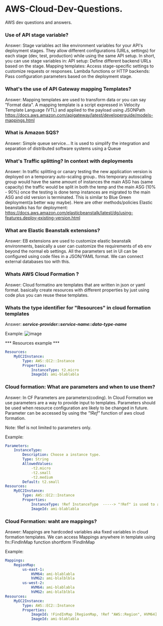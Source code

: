 # AWS-Cloud-Dev-Questions.
AWS dev questions and answers. 

### Use of API stage variable?

Answer: Stage variables act like environment variables for your API's deployment stages. They allow different configurations (URLs, settings) for each stage (dev, test, production) while using the same API setup.  In short, you can use stage variables in:
    API setup: Define different backend URLs based on the stage.
    Mapping templates: Access stage-specific settings to customize requests or responses.
    Lambda functions or HTTP backends: Pass configuration parameters based on the deployment stage.

### What's the use of API Gateway mapping Templates? 

Answer: Mapping templates are used to transform data or you can say "Format data".  A mapping template is a script expressed in Velocity Template Language (VTL) and applied to the payload using JSONPath
https://docs.aws.amazon.com/apigateway/latest/developerguide/models-mappings.html

### What is Amazon SQS?

Answer: Simple queue service... It is used to simplify the integration and separation of distributed software systems using a Queue 

### What's Traffic splitting? In context with deployments 

Answer: In traffic splitting or canary testing the  new application version is deployed on a temporary auto-scaling group.. this temporary autoscaling group would have the same amount of instances the main ASG has (same capacity) the traffic would be split in both the temp and the main ASG (10% - 90%) once the testing is done temp instances are migrated to the main ASG and old version is terminated. 
This is similar to Blue Green deployment(a better way maybe). 
Here are other methods/policies Elastic beanstalks has for deployment: https://docs.aws.amazon.com/elasticbeanstalk/latest/dg/using-features.deploy-existing-version.html

### What are Elastic Beanstalk extensions? 

Answer: EB extensions are used to customize elastic beanstalk environments, basically a user can customize the requirements of eb env beyond the normal eb settings. All the parameters set in UI can be configured using code files in a JSON/YAML format. We can connect external databases too with this.

### Whats AWS Cloud Formation ? 

Answer: Cloud formatino are templates that are written in json or yaml format. basically create resources with different properties by just using code plus you can reuse these templates.

### Whats the type identifier for "Resources" in cloud formation templates

Answer: ***service-provider::service-name::data-type-name***

Example: ![image](https://github.com/Mohit00021/AWS-Cloud-Dev-Questions./assets/53579940/90a09727-af4d-443f-9782-2be1ee3ceb56)

*** Resources example ***
```yaml
Resources:
    MyEC2Instance:
        Type: AWS::EC2::Instance
        Properties:
            InstanceType: t2.micro
            ImageId: ami-blablabla
```

### Cloud formation: What are parameters and when to use them?

Answer: In CF Parameters are parameters(coding). In Cloud Formation we use parameters are a way to provide input to templates. Parameters should be used when resource configuration are likely to be changed in future.
Parameter can be accessed by using the *"!Ref"* function of aws cloud formation.

Note: !Ref is not limited to parameters only.

Example:
```yaml
Parameters:
    InstanceType:
        Description: Choose a instance type.
        Type: String
        AllowedValues:
            -t2.micro
            -t2.small
            -t2.medium
        Default: t2.small
Resources:
    MyEC2Instance:
        Type: AWS::EC2::Instance
        Properties:
            InstanceType: !Ref InstanceType  -----> "!Ref" is used to access the parameter here
            ImageId: ami-blablabla
```

### Cloud Formation: waht are mappings? 

Answer: Mappings are hardcoded variables aka fixed variables in cloud formation templates. We can access Mappings anywhere in template using fn::FindInMap function shortform !FindInMap 

Example:
```yaml
Mappings:
    RegionMap:
        us-east-1:
            HVM64: ami-blablabla
            hVMG2: ami-blalblbla
        us-west-2:
            HVM64: ami-blablabla
            hVMG2: ami-blalblbla
Resources:
    MyEC2Instance:
        Type: AWS::EC2::Instance
        Properties:
            ImageId: !FindInMap [RegionMap, !Ref "AWS::Region", HVM64]
            ImageId: ami-blablabla
```
